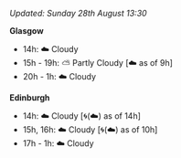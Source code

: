 *Updated: Sunday 28th August 13:30*

**Glasgow**

* 14h: :cloud: Cloudy
* 15h - 19h: :partly_sunny: Partly Cloudy [:cloud: as of 9h]
* 20h - 1h: :cloud: Cloudy

**Edinburgh**

* 14h: :cloud: Cloudy [:cyclone:(:cloud:) as of 14h]
* 15h, 16h: :cloud: Cloudy [:cyclone:(:cloud:) as of 10h]
* 17h - 1h: :cloud: Cloudy
